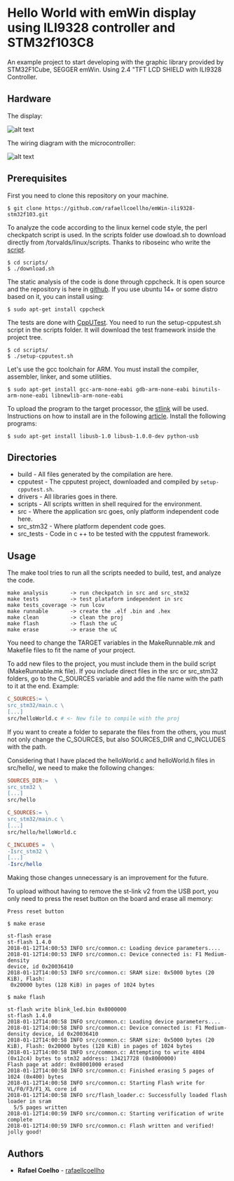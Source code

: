# Hello World with emWin display using ILI9328 controller and STM32f103C8

An example project to start developing with the graphic library provided by
STM32F1Cube, SEGGER emWin. Using 2.4 "TFT LCD SHIELD with ILI9328 Controller.

## Hardware

The display:

![alt text](https://github.com/rafaellcoellho/emWin-ili9328-stm32f103/blob/master/docs/display.jpg "display")


The wiring diagram with the microcontroller:

![alt text](https://github.com/rafaellcoellho/emWin-ili9328-stm32f103/blob/master/docs/sch.png "sch")

## Prerequisites

First you need to clone this repository on your machine.

```
$ git clone https://github.com/rafaellcoellho/emWin-ili9328-stm32f103.git
```

To analyze the code according to the linux kernel code style, the perl
checkpatch script is used. In the scripts folder use dowload.sh to download
directly from /torvalds/linux/scripts. Thanks to riboseinc who write the
[script](https://github.com/riboseinc/checkpatch).

```
$ cd scripts/
$ ./download.sh
```

The static analysis of the code is done through cppcheck. It is open source and
the repository is here in [github](https://github.com/danmar/cppcheck). If you
use ubuntu 14+ or some distro based on it, you can install using:

```
$ sudo apt-get install cppcheck
```

The tests are done with [CppUTest](https://github.com/cpputest/cpputest). You
need to run the setup-cpputest.sh script in the scripts folder. It will
download the test framework inside the project tree.

```
$ cd scripts/
$ ./setup-cpputest.sh
```
Let's use the gcc toolchain for ARM. You must install the compiler, assembler,
linker, and some utilities.

```
$ sudo apt-get install gcc-arm-none-eabi gdb-arm-none-eabi binutils-arm-none-eabi libnewlib-arm-none-eabi
```

To upload the program to the target processor, the
[stlink](https://github.com/texane/stlink) will be used. Instructions on how to
install are in the following
[article](https://github.com/texane/stlink/blob/master/doc/compiling.md).
Install the following programs:

```
$ sudo apt-get install libusb-1.0 libusb-1.0.0-dev python-usb
```

## Directories

- build - All files generated by the compilation are here.
- cpputest - The cpputest project, downloaded and compiled by
`setup-cpputest.sh`.
- drivers - All libraries goes in there.
- scripts - All scripts written in shell required for the environment.
- src - Where the application src goes, only platform independent code here.
- src_stm32 - Where platform dependent code goes.
- src_tests - Code in c ++ to be tested with the cpputest framework.

## Usage

The make tool tries to run all the scripts needed to build, test, and analyze
the code.

```
make analysis       -> run checkpatch in src and src_stm32
make tests          -> test plataform independent in src
make tests_coverage -> run lcov
make runnable       -> create the .elf .bin and .hex
make clean          -> clean the proj
make flash          -> flash the uC
make erase          -> erase the uC
```

You need to change the TARGET variables in the MakeRunnable.mk and Makefile
files to fit the name of your project.

To add new files to the project, you must include them in the build script
(MakeRunnable.mk file). If you include direct files in the src or src_stm32
folders, go to the C_SOURCES variable and add the file name with the path to
it at the end. Example:

```makefile
C_SOURCES:= \
src_stm32/main.c \
[...]
src/helloWorld.c # <- New file to compile with the proj
```

If you want to create a folder to separate the files from the others, you must
not only change the C_SOURCES, but also SOURCES_DIR and C_INCLUDES with the
path.

Considering that I have placed the helloWorld.c and helloWorld.h files in
src/hello/, we need to make the following changes:

```makefile
SOURCES_DIR:=  \
src_stm32 \
[...]
src/hello
```

```makefile
C_SOURCES:= \
src_stm32/main.c \
[...]
src/hello/helloWorld.c
```

```makefile
C_INCLUDES =  \
-Isrc_stm32 \
[...]
-Isrc/hello
```

Making those changes unnecessary is an improvement for the future.

To upload without having to remove the st-link v2 from the USB port, you only
need to press the reset button on the board and erase all memory:

```
Press reset button

$ make erase

st-flash erase
st-flash 1.4.0
2018-01-12T14:00:53 INFO src/common.c: Loading device parameters....
2018-01-12T14:00:53 INFO src/common.c: Device connected is: F1 Medium-density
device, id 0x20036410
2018-01-12T14:00:53 INFO src/common.c: SRAM size: 0x5000 bytes (20 KiB), Flash:
 0x20000 bytes (128 KiB) in pages of 1024 bytes

$ make flash

st-flash write blink_led.bin 0x8000000
st-flash 1.4.0
2018-01-12T14:00:58 INFO src/common.c: Loading device parameters....
2018-01-12T14:00:58 INFO src/common.c: Device connected is: F1 Medium-density device, id 0x20036410
2018-01-12T14:00:58 INFO src/common.c: SRAM size: 0x5000 bytes (20 KiB), Flash: 0x20000 bytes (128 KiB) in pages of 1024 bytes
2018-01-12T14:00:58 INFO src/common.c: Attempting to write 4804 (0x12c4) bytes to stm32 address: 134217728 (0x8000000)
Flash page at addr: 0x08001000 erased
2018-01-12T14:00:58 INFO src/common.c: Finished erasing 5 pages of 1024 (0x400) bytes
2018-01-12T14:00:58 INFO src/common.c: Starting Flash write for VL/F0/F3/F1_XL core id
2018-01-12T14:00:58 INFO src/flash_loader.c: Successfully loaded flash loader in sram
  5/5 pages written
2018-01-12T14:00:59 INFO src/common.c: Starting verification of write complete
2018-01-12T14:00:59 INFO src/common.c: Flash written and verified! jolly good!
```


## Authors

* **Rafael Coelho** - [rafaellcoellho](https://github.com/rafaellcoellho)
